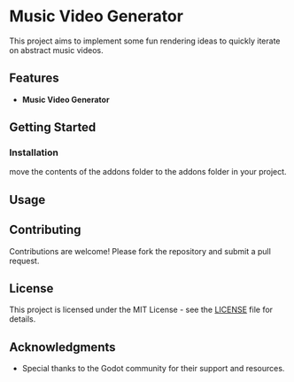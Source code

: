 # Music Video Generator
This project aims to implement some fun rendering ideas to quickly iterate on abstract music videos. 

## Features

- **Music Video Generator**

## Getting Started

### Installation

move the contents of the addons folder to the addons folder in your project.

## Usage

## Contributing

Contributions are welcome! Please fork the repository and submit a pull request.

## License

This project is licensed under the MIT License - see the [LICENSE](LICENSE) file for details.

## Acknowledgments

- Special thanks to the Godot community for their support and resources.
